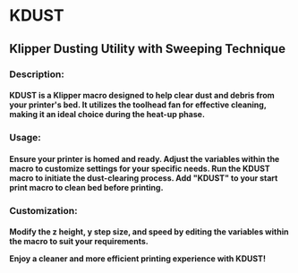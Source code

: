 <h1>KDUST</h1>

<h2>Klipper Dusting Utility with Sweeping Technique</h2>

<h3>Description:</h3>

<h4>KDUST is a Klipper macro designed to help clear dust and debris from your printer's bed. It utilizes the toolhead fan for effective cleaning, making it an ideal choice during the heat-up phase.</h4>

<h3>Usage:</h3>
<h4>
Ensure your printer is homed and ready.  
Adjust the variables within the macro to customize settings for your specific needs.
Run the KDUST macro to initiate the dust-clearing process. Add "KDUST" to your start print macro to clean bed before printing. 
</h4>
<h3>Customization:</h3>
<h4>
Modify the z height, y step size, and speed by editing the variables within the macro to suit your requirements.
  
Enjoy a cleaner and more efficient printing experience with KDUST!
</h4>
